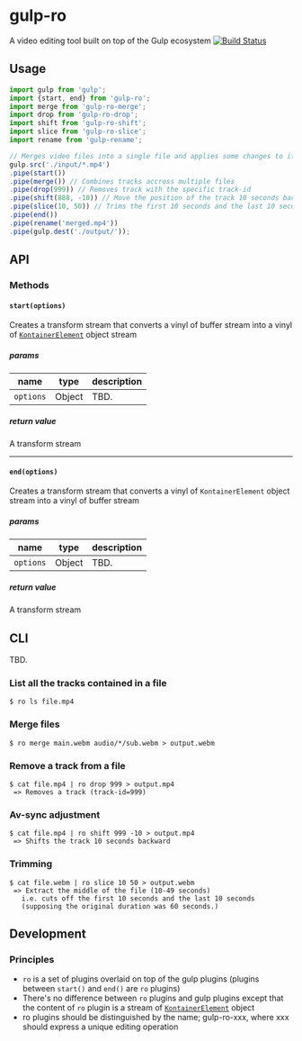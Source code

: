 # gulp-ro
A video editing tool built on top of the Gulp ecosystem
[![Build Status](https://travis-ci.org/kuu/gulp-ro.svg?branch=master)](http://travis-ci.org/kuu/gulp-ro)

## Usage
```js
import gulp from 'gulp';
import {start, end} from 'gulp-ro';
import merge from 'gulp-ro-merge';
import drop from 'gulp-ro-drop';
import shift from 'gulp-ro-shift';
import slice from 'gulp-ro-slice';
import rename from 'gulp-rename';

// Merges video files into a single file and applies some changes to it
gulp.src('./input/*.mp4')
.pipe(start())
.pipe(merge()) // Combines tracks accross multiple files
.pipe(drop(999)) // Removes track with the specific track-id
.pipe(shift(888, -10)) // Move the position of the track 10 seconds backwards
.pipe(slice(10, 50)) // Trims the first 10 seconds and the last 10 seconds
.pipe(end())
.pipe(rename('merged.mp4'))
.pipe(gulp.dest('./output/'));
```
## API

### Methods

#### `start(options)`
Creates a transform stream that converts a vinyl of buffer stream into a vinyl of [`KontainerElement`](https://www.npmjs.com/package/kontainer-js) object stream

##### params

| name | type | description |
|---|---|---|
| `options` | Object| TBD. |

##### return value
A transform stream

---
#### `end(options)`
Creates a transform stream that converts a vinyl of `KontainerElement` object stream into a vinyl of buffer stream

##### params
| name | type | description |
|---|---|---|
| `options` | Object| TBD. |

##### return value
A transform stream

## CLI
TBD.

### List all the tracks contained in a file
```
$ ro ls file.mp4
```

### Merge files
```
$ ro merge main.webm audio/*/sub.webm > output.webm
```

### Remove a track from a file
```
$ cat file.mp4 | ro drop 999 > output.mp4
 => Removes a track (track-id=999)
```

### Av-sync adjustment
```
$ cat file.mp4 | ro shift 999 -10 > output.mp4
 => Shifts the track 10 seconds backward
```

### Trimming
```
$ cat file.webm | ro slice 10 50 > output.webm
 => Extract the middle of the file (10-49 seconds)
   i.e. cuts off the first 10 seconds and the last 10 seconds
   (supposing the original duration was 60 seconds.)
```

## Development

### Principles

* `ro` is a set of plugins overlaid on top of the gulp plugins (plugins between `start()` and `end()` are `ro` plugins)
* There's no difference between `ro` plugins and gulp plugins except that the content of `ro` plugin is a stream of [`KontainerElement`](https://www.npmjs.com/package/kontainer-js) object
* ro plugins should be distinguished by the name; gulp-ro-xxx, where xxx should express a unique editing operation

